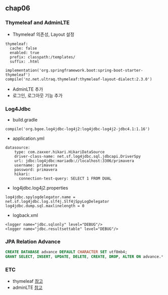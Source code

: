 ## chap06

### Thymeleaf and AdminLTE
* Thymeleaf 의존성, Layout 설정

```
thymeleaf:
  cache: false
  enabled: true
  prefix: classpath:/templates/
  suffix: .html
```

```
implementation('org.springframework.boot:spring-boot-starter-thymeleaf')
compile('nz.net.ultraq.thymeleaf:thymeleaf-layout-dialect:2.3.0')
```

* AdminLTE 추가
* 로그인, 로그아웃 기능 추가

### Log4Jdbc

* build.gradle
```
compile('org.bgee.log4jdbc-log4j2:log4jdbc-log4j2-jdbc4.1:1.16')
```

* application.yml
```
datasource:
    type: com.zaxxer.hikari.HikariDataSource
    driver-class-name: net.sf.log4jdbc.sql.jdbcapi.DriverSpy
    url: jdbc:log4jdbc:mariadb://localhost:3306/primavera
    username: primavera
    password: primavera
    hikari:
      connection-test-query: SELECT 1 FROM DUAL
```

* log4jdbc.log4j2.properties
```
log4jdbc.spylogdelegator.name = net.sf.log4jdbc.log.slf4j.Slf4jSpyLogDelegator
log4jdbc.dump.sql.maxlinelength = 0
```
* logback.xml
```    
<logger name="jdbc.sqlonly" level="DEBUG"/>
<logger name="jdbc.resultsettable" level="DEBUG"/>
```

### JPA Relation Advance
```sql
CREATE DATABASE advance DEFAULT CHARACTER SET utf8mb4;
GRANT SELECT, INSERT, UPDATE, DELETE, CREATE, DROP, ALTER ON advance.* TO 'relation'@'%';
```

### ETC
* thymeleaf [참고](https://www.thymeleaf.org/)
* adminLTE [참고](https://adminlte.io)